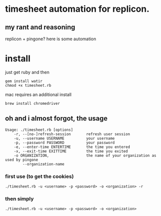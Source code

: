 # timesheet automation for replicon. 
## my rant and reasoning  

replicon + pingone? here is some automation

# install

just get ruby and then
```
gem install watir
chmod +x timesheet.rb
```

mac requires an additional install
```
brew install chromedriver
```

## oh and i almost forgot, the usage 
```
Usage: ./timesheet.rb [options]
    -r, --[no-]refresh-session       refresh user session
    -u, --username USERNAME          your username
    -p, --password PASSWORD          your password
    -e, --enter-time ENTERTIME       the time you entered
    -x, --exit-time EXITTIME         the time you exited
    -o ORGANIZATION,                 the name of your organization as used by pingone
        --organization-name
```
### first use (to get the cookies)
```
./timesheet.rb -u <username> -p <password> -o <organization> -r
```
### then simply
```
./timesheet.rb -u <username> -p <password> -o <organization>

```

